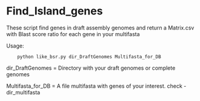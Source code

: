 # Find_Island_genes

These script find genes in draft assembly genomes and return a Matrix.csv with Blast score ratio for each gene in your multifasta

Usage:


        python like_bsr.py dir_DraftGenomes Multifasta_for_DB
        
  
dir_DraftGenomes = Directory with your draft genomes or complete genomes



Multifasta_for_DB = A file multifasta with genes of your interest. check - dir_multifasta 




